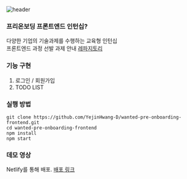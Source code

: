 ![header](https://capsule-render.vercel.app/api?type=Rounded&color=auto&height=150&section=header&text=wanted-pre-onboarding-frontend&fontSize=40)

### 프리온보딩 프론트엔드 인턴십?

다양한 기업의 기술과제를 수행하는 교육형 인턴십  
프론트엔드 과정 선발 과제 안내 [레파지토리](https://github.com/walking-sunset/selection-task)

### 기능 구현

1. 로그인 / 회원가입
2. TODO LIST

### 실행 방법

```shell
git clone https://github.com/YejinHwang-D/wanted-pre-onboarding-frontend.git
cd wanted-pre-onboarding-frontend
npm install
npm start
```

### 데모 영상

Netlify를 통해 배포.
[배포 링크](https://main--friendly-chebakia-9feb7e.netlify.app/)
